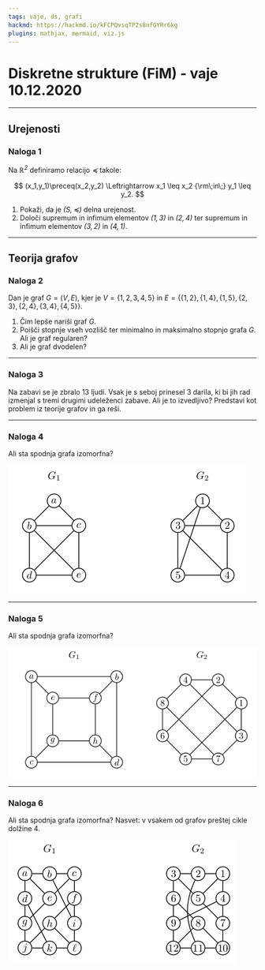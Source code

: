 ```yaml
---
tags: vaje, ds, grafi
hackmd: https://hackmd.io/kFCPQvsqTP2s8nfGYRr6kg
plugins: mathjax, mermaid, viz.js
---
```

# Diskretne strukture (FiM) - vaje 10.12.2020

---

## Urejenosti

### Naloga 1

Na <i>$\mathbb{R}^2$</i> definiramo relacijo <i>$\preceq$</i> takole:

$$
(x_1,y_1)\preceq(x_2,y_2) \Leftrightarrow
x_1 \leq x_2 {\rm\;in\;} y_1 \leq y_2.
$$

1. Pokaži, da je <i>$(S, \preceq)$</i> delna urejenost.
2. Določi supremum in infimum elementov <i>$(1,3)$</i> in <i>$(2,4)$</i> ter supremum in infimum elementov <i>$(3,2)$</i> in <i>$(4,1)$</i>.

---

## Teorija grafov

### Naloga 2

Dan je graf $G=(V,E)$, kjer je $V = \lbrace 1,2,3,4,5 \rbrace$ in $E = \lbrace \lbrace 1,2 \rbrace, \lbrace 1,4 \rbrace, \lbrace 1,5 \rbrace, \lbrace 2,3 \rbrace, \lbrace 2,4 \rbrace, \lbrace 3,4 \rbrace, \lbrace 4,5 \rbrace \rbrace$.

1. Čim lepše nariši graf $G$.
2. Poišči stopnje vseh vozlišč ter minimalno in maksimalno stopnjo grafa $G$. Ali je graf regularen?
3. Ali je graf dvodelen?

---

### Naloga 3

Na zabavi se je zbralo $13$ ljudi. Vsak je s seboj prinesel $3$ darila, ki bi jih rad izmenjal s tremi drugimi udeleženci zabave. Ali je to izvedljivo? Predstavi kot problem iz teorije grafov in ga reši.

---

### Naloga 4

Ali sta spodnja grafa izomorfna?

![](https://raw.githubusercontent.com/jaanos/diskretne-strukture-fim/master/zapiski/2020-21/2020-12-09_10/nal4.png)

---

### Naloga 5

Ali sta spodnja grafa izomorfna?

![](https://raw.githubusercontent.com/jaanos/diskretne-strukture-fim/master/zapiski/2020-21/2020-12-09_10/nal5.png)

---

### Naloga 6

Ali sta spodnja grafa izomorfna? Nasvet: v vsakem od grafov preštej cikle dolžine $4$.

![](https://raw.githubusercontent.com/jaanos/diskretne-strukture-fim/master/zapiski/2020-21/2020-12-09_10/nal6.png)
